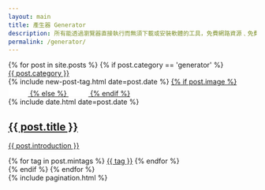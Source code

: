 ```yaml
---
layout: main
title: 產生器 Generator
description: 所有能透過瀏覽器直接執行而無須下載或安裝軟體的工具，免費網路資源﹑免費網絡工具﹑免費線上工具﹑免費資源工具﹑免費網頁工具。
permalink: /generator/
---
```


<main class="home" id="post" role="main" itemprop="mainContentOfPage" itemscope="itemscope" itemtype="http://schema.org/Blog">
    <div id="grid" class="row flex-grid">
        {% for post in site.posts %}
            {% if post.category == 'generator' %}
                <article class="box-item" itemscope="itemscope" itemtype="http://schema.org/BlogPosting" itemprop="blogPost">
                    <span class="category">
                        <a href="{{ site.url }}{{ site.baseurl }}/category/{{ post.category }}">
                            <span>{{ post.category }}</span>
                        </a>
                    </span>
                    <div class="box-body">
                        <div class="cover">
                            {% include new-post-tag.html date=post.date %}
                            <a href="{{ post.url | prepend: site.baseurl }}" {%if isnewpost %}class="new-post"{% endif %}>
                                {% if post.image %}
                                    <img src="/assets/img/placeholder.png" data-url="{{ post.image }}" class="preload">
                                {% else %}
                                    <img src="/assets/img/placeholder.png" data-url="/assets/img/off.jpg" class="preload">
                                {% endif %}
                            </a>
                        </div>
                        <div class="box-info">
                            <meta itemprop="datePublished" content="{{ post.date | date_to_xmlschema }}">
                            <time itemprop="datePublished" datetime="{{ post.date | date_to_xmlschema }}" class="date">
                                {% include date.html date=post.date %}
                            </time>
                            <a class="post-link" href="{{ post.url | prepend: site.baseurl }}">
                                <h2 class="post-title" itemprop="name">
                                    {{ post.title }}
                                </h2>
                            </a>
                            <a class="post-link" href="{{ post.url | prepend: site.baseurl }}">
                                <p class="description">{{ post.introduction }}</p>
                            </a>
                            <div class="tags">
                                {% for tag in post.mintags %}
                                    <a href="{{ site.baseurl}}/tags/#{{tag | slugify }}">{{ tag }}</a>
                                {% endfor %}
                            </div>
                        </div>
                    </div>
                </article>
            {% endif %}
        {% endfor %}
    </div>
    {% include pagination.html %}
</main>
